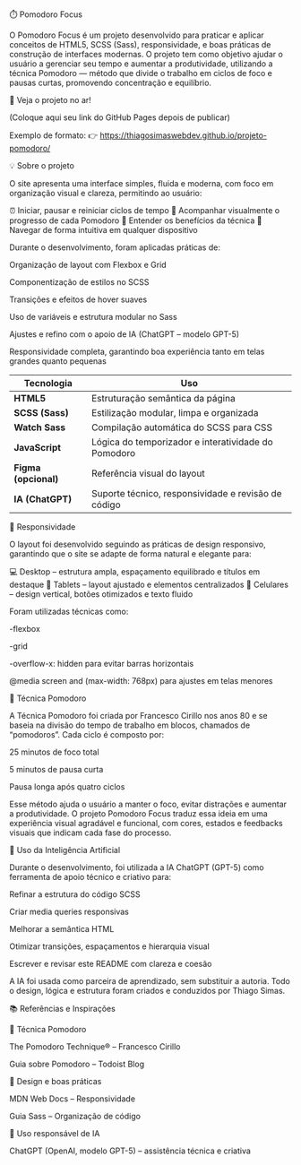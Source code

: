 ⏱️ Pomodoro Focus

O Pomodoro Focus é um projeto desenvolvido para praticar e aplicar conceitos de HTML5, SCSS (Sass), responsividade, e boas práticas de construção de interfaces modernas.
O projeto tem como objetivo ajudar o usuário a gerenciar seu tempo e aumentar a produtividade, utilizando a técnica Pomodoro — método que divide o trabalho em ciclos de foco e pausas curtas, promovendo concentração e equilíbrio.

🔗 Veja o projeto no ar!

(Coloque aqui seu link do GitHub Pages depois de publicar)

Exemplo de formato:
👉 https://thiagosimaswebdev.github.io/projeto-pomodoro/

💡 Sobre o projeto

O site apresenta uma interface simples, fluida e moderna, com foco em organização visual e clareza, permitindo ao usuário:

⏰ Iniciar, pausar e reiniciar ciclos de tempo
🎯 Acompanhar visualmente o progresso de cada Pomodoro
📖 Entender os benefícios da técnica
📱 Navegar de forma intuitiva em qualquer dispositivo

Durante o desenvolvimento, foram aplicadas práticas de:

Organização de layout com Flexbox e Grid

Componentização de estilos no SCSS

Transições e efeitos de hover suaves

Uso de variáveis e estrutura modular no Sass

Ajustes e refino com o apoio de IA (ChatGPT – modelo GPT-5)

Responsividade completa, garantindo boa experiência tanto em telas grandes quanto pequenas

| Tecnologia           | Uso                                                 |
| -------------------- | --------------------------------------------------- |
| **HTML5**            | Estruturação semântica da página                    |
| **SCSS (Sass)**      | Estilização modular, limpa e organizada             |
| **Watch Sass**       | Compilação automática do SCSS para CSS              |
| **JavaScript**       | Lógica do temporizador e interatividade do Pomodoro |
| **Figma (opcional)** | Referência visual do layout                         |
| **IA (ChatGPT)**     | Suporte técnico, responsividade e revisão de código |

📱 Responsividade

O layout foi desenvolvido seguindo as práticas de design responsivo, garantindo que o site se adapte de forma natural e elegante para:

💻 Desktop – estrutura ampla, espaçamento equilibrado e títulos em destaque
📘 Tablets – layout ajustado e elementos centralizados
📱 Celulares – design vertical, botões otimizados e texto fluido

Foram utilizadas técnicas como:

-flexbox

-grid

-overflow-x: hidden para evitar barras horizontais

@media screen and (max-width: 768px) para ajustes em telas menores

🧠 Técnica Pomodoro

A Técnica Pomodoro foi criada por Francesco Cirillo nos anos 80 e se baseia na divisão do tempo de trabalho em blocos, chamados de “pomodoros”.
Cada ciclo é composto por:

25 minutos de foco total

5 minutos de pausa curta

Pausa longa após quatro ciclos

Esse método ajuda o usuário a manter o foco, evitar distrações e aumentar a produtividade.
O projeto Pomodoro Focus traduz essa ideia em uma experiência visual agradável e funcional, com cores, estados e feedbacks visuais que indicam cada fase do processo.

🤖 Uso da Inteligência Artificial

Durante o desenvolvimento, foi utilizada a IA ChatGPT (GPT-5) como ferramenta de apoio técnico e criativo para:

Refinar a estrutura do código SCSS

Criar media queries responsivas

Melhorar a semântica HTML

Otimizar transições, espaçamentos e hierarquia visual

Escrever e revisar este README com clareza e coesão

A IA foi usada como parceira de aprendizado, sem substituir a autoria.
Todo o design, lógica e estrutura foram criados e conduzidos por Thiago Simas.

📚 Referências e Inspirações

📖 Técnica Pomodoro

The Pomodoro Technique® – Francesco Cirillo

Guia sobre Pomodoro – Todoist Blog

🎨 Design e boas práticas

MDN Web Docs – Responsividade

Guia Sass – Organização de código

🤖 Uso responsável de IA

ChatGPT (OpenAI, modelo GPT-5) – assistência técnica e criativa
